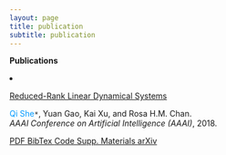 ```yaml
---
layout: page
title: publication
subtitle: publication
---
```


**Publications**

<div class="row">
<div class="col-xs-12 col-md-12">
<li itemscope itemtype="http://schema.org/CreativeWork">

<i class="fa-li fa fa-file-text-o pub-icon" aria-hidden="true"></i>
    <span itemprop="name">
        <a href="https://sheqi.github.io/publication/aaai18/" itemprop="url">Reduced-Rank Linear Dynamical Systems</a>
    </span>
    <div class="pub-authors" itemprop="author">
        <font color=#0099ff>Qi She</font><code>*</code>, Yuan Gao, Kai Xu, and Rosa H.M. Chan.
    </div>
    <div class="pub-publication">
    <em>AAAI Conference on Artificial Intelligence (AAAI)</em>, 2018.
    </div>

<p>
<a class="btn btn-primary btn-outline btn-xs" href="https://sheqi.github.io/pdf/AAAI2018.pdf">
PDF
</a>

<a class="btn btn-primary btn-outline btn-xs" href="https://sheqi.github.io/bibtex/AAAI18.bib.txt">
BibTex
</a>

<a class="btn btn-primary btn-outline btn-xs" href="https://github.com/sheqi/">
Code
</a>

<a class="btn btn-primary btn-outline btn-xs" href="https://sheqi.github.io/sm/AAAI2018.pdf">
Supp. Materials
</a>

<a class="btn btn-primary btn-outline btn-xs" href="https://arxiv.org/abs/1801.08297">
arXiv
</a>
</p>

</li>
</div>
</div>

